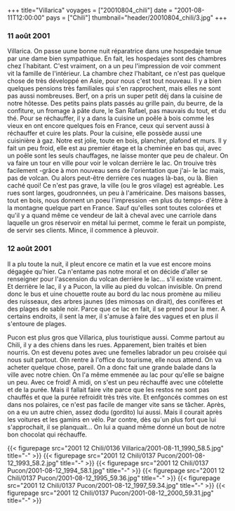 +++
title="Villarica"
voyages = ["20010804_chili"]
date = "2001-08-11T12:00:00"
pays = ["Chili"]
thumbnail="header/20010804_chili/3.jpg"
+++
### 11 août 2001

Villarica. On passe uune bonne nuit réparatrice dans une hospedaje tenue par 
une dame bien sympathique. En fait, les hospedajes sont des chambres chez l´habitant. 
C'est vraiment, on a un peu l'impression de voir comment vit la famille de l'intérieur. 
La chambre chez l'habitant, ce n'est pas quelque chose de très développé en 
Asie, pour nous c'est tout nouveau. Il y a bien quelques pensions très familiales 
qui s'en rapprochent, mais elles ne sont pas aussi nombreuses. Berf, on a pris 
un super petit déj dans la cuisine de notre hôtesse. Des petits pains plats 
passés au grille pain, du beurre, de la confiture, un fromage à pâte dure, le 
San Rafael, pas mauvais du tout, et du thé. Pour se réchauffer, il y a dans 
la cuisine un poêle à bois comme les vieux en ont encore quelques fois en France, 
ceux qui servent aussi à réchauffer et cuire les plats. Pour la cuisine, elle 
possède aussi une cuisinière à gaz. Notre est jolie, toute en bois, plancher, 
plafond et murs. Il y fait un peu froid, elle est au premier étage et la cheminée 
en bas qui, avec un poêle sont les seuls chauffages, ne laisse monter que peu 
de chaleur. On va faire un tour en ville pour voir le volcan derrière le lac. 
On trouive très facilement -grâce à mon nouveau sens de l'orientation que j'ai- 
le lac mais, pas de volcan. Ou alors peut-être derrière ces nuages là-bas, ou 
là. Bien caché quoi! Ce n'est pas grave, la ville (ou le gros vilage) est agréable. 
Les rues sont larges, goudronnées, un peu à l'américaine. Des maisons basses, 
tout en bois, nous donnent un poeu l'impression -en plus du temps- d'être à 
la montagne quelque part en France. Sauf qu'elles sont toutes colorées et qu'il 
y a quand même ce vendeur de lait à cheval avec une carriole dans laquelle un 
gros réservoir en métal lui permet, comme le ferait un pompiste, de servir ses 
clients. Mince, il commence à pleuvoir.

### 12 août 2001

Il a plu toute la nuit, il pleut encore ce matin et la vue est encore moins 
dégagée qu'hier. Ca n'entame pas notre moral et on décide d'aller se renseigner 
pour l'ascension du volcan derrière le lac... s'il existe vraiment. Et derrière 
le lac, il y a Pucon, la ville au pied du volcan invisible. On prend donc le 
bus et uine chouette route au bord du lac nous promène au milieu des ruisseaux, 
des arbres jaunes (des mimosas on dirait), des conifères et des plages de sable 
noir. Parce que ce lac en fait, il se prend pour la mer. A certains endroits, 
il sent la mer, il s'amuse à faire des vagues et en plus il s'entoure de plages.

Pucon est plus gros que Villarica, plus touristique aussi. Comme partout au 
Chili, il y a des chiens dans les rues. Apparement, bien traités et bien nourris. 
On est devenu potes avec une femelles labrador un peu croisée qui nous suit 
partout. OIn rentre à l'office du tourisme, elle nous attend. On va acheter 
quelque chose, pareil. On a donc fait une grande balade dans la ville avec notre 
chien. On l'a même emmenée au lac pour qu'elle se baigne un peu. Avec ce froid! 
A midi, on s'est un peu réchauffé avec une côtelette et de la purée. Mais il 
fallait faire vite parce que les restos ne sont pas chauffés et que la purée 
refroidit très très vite. Et enfgoncés commes on est dans nos polaires, ce n'est 
pas facile de manger vite sans se tâcher. Après, on a eu un autre chien, assez 
dodu (gordito) lui aussi. Mais il courait après les voitures et les gamins en 
vélo. Par contre, dès qu´un plus fort que lui s'approchait, il se planquait... 
On lui a quand même donné un bout de notre bon chocolat qui réchauffe.


<div id="TOTO">{{< figurepage src="2001 12 Chili/0136 Villarica/2001-08-11_1990_58.5.jpg" title="-"  >}}
{{< figurepage src="2001 12 Chili/0137 Pucon/2001-08-12_1993_58.2.jpg" title="-"  >}}
{{< figurepage src="2001 12 Chili/0137 Pucon/2001-08-12_1994_58.1.jpg" title="-"  >}}
{{< figurepage src="2001 12 Chili/0137 Pucon/2001-08-12_1995_59.36.jpg" title="-"  >}}
{{< figurepage src="2001 12 Chili/0137 Pucon/2001-08-12_1997_59.34.jpg" title="-"  >}}
{{< figurepage src="2001 12 Chili/0137 Pucon/2001-08-12_2000_59.31.jpg" title="-"  >}}
</DIV>


